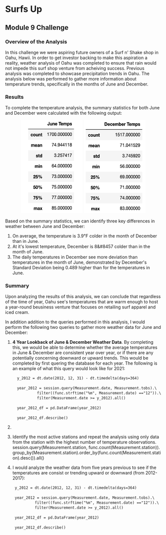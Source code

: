 # Surfs Up 
## Module 9 Challenge

### Overview of the Analysis

In this challenge we were aspiring future owners of a Surf n' Shake shop in Oahu, Hawii. In order to get investor backing to make this aspiration a reality, weather analysis of Oahu was completed to ensure that rain would not impede this surf shop venture from acheiving success. Previous analysis was completed to showcase precipitation trends in Oahu. The analysis below was performed to gather more information about temperature trends, specifically in the months of June and December.

### Results

To complete the temperature analysis, the summary statistics for both June and December were calculated with the following output:
<p align= "center"> 
<img src="https://github.com/hollyouellette/surfs_up/blob/main/Analysis/june_temps.png" width=200 height=300>
<img src="https://github.com/hollyouellette/surfs_up/blob/main/Analysis/december_temps.png" width=200 height=300>
</p> 

Based on the summary statistics, we can identify three key differences in weather between June and December:
   
   
   
   1. On average, the temperature is 3.9&#8457; colder in the month of December than in June. 
   2. At it's lowest temperature, December is 8&#8457 colder than in the month of June.
   3. The daily temperatures in December see more deviation than temperatures in the month of June, demonstrated by December's Standard Deviation being 0.489 higher than for the temperatures in June. 

### Summary

Upon analyzing the results of this analysis, we can conclude that regardless of the time of year, Oahu see's temperatures that are warm enough to host a year-round beusiness venture that focuses on retailing surf apparel and iced cream.

In addition addition to the queries performed in this analysis, I would perform the following two queries to gather more weather data for June and December:

   1. **4 Year Lookback of June & December Weather Data**. By completing this, we would be able to determine whether the average temperatures in June & December are consistent year over year, or if there are any potentially concerning downward or upward trends. This would be completed by first quering the database for each year. The following is an example of what this query would look like for 2021:

            y_2012 = dt.date(2012, 12, 31) - dt.timedelta(days=364)

            year_2012 = session.query(Measurement.date, Measurement.tobs).\
                     filter((func.strftime("%m", Measurement.date) =="12")).\
                     filter(Measurement.date >= y_2012).all()

            year_2012_df = pd.DataFrame(year_2012)

            year_2012_df.describe()

   2. 
1. Identify the most active stations and repeat the analysis using only data from the station with the highest number of temperature observations.
         session.query(Measurement.station, func.count(Measurement.station)).\
         group_by(Measurement.station).order_by(func.count(Measurement.station).desc()).all()
         
2.  I would analyze the weather data from five years previous to see if the temperatures are consist or trending upward or downward (from 2012-2017):
         
         y_2012 = dt.date(2012, 12, 31) - dt.timedelta(days=364)

         year_2012 = session.query(Measurement.date, Measurement.tobs).\
                  filter((func.strftime("%m", Measurement.date) =="12")).\
                  filter(Measurement.date >= y_2012).all()

         year_2012_df = pd.DataFrame(year_2012)

         year_2012_df.describe()
